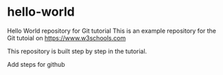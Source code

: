 # hello-world
Hello World repository for Git tutorial
This is an example repository for the Git tutoial on https://www.w3schools.com

This repository is built step by step in the tutorial.

Add steps for github